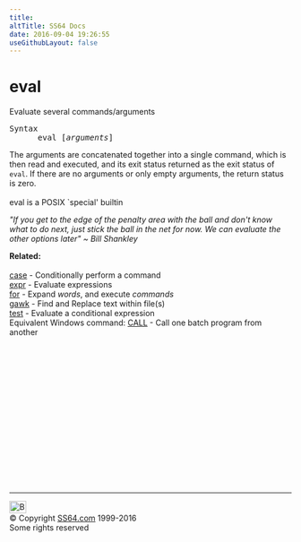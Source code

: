 ```yaml
---
title:
altTitle: SS64 Docs
date: 2016-09-04 19:26:55
useGithubLayout: false
---
```

<!-- #EndLibraryItem --><h1>eval</h1> 
<p>Evaluate several commands/arguments</p>
<pre>Syntax
      eval [<var>arguments</var>]</pre>
<p><span class="body">The arguments are concatenated together into a single command, 
  which is then read and executed, and its exit status returned as the exit status 
  of <code>eval</code>. If there are no arguments or only empty arguments, the 
  return status is zero. <br>
  <br>
  eval is a POSIX `special' builtin </span></p>
<p class="quote"><i>"If you get to the edge of the penalty area with the ball and don't know 
  what to do next, just stick the ball in the net for now. We can evaluate the other options later" ~ Bill Shankley </i></p>
<p><b>Related:</b><br>
<br>
<a href="case.html">case</a> - Conditionally perform a command<br>
<a href="expr.html">expr</a> - Evaluate expressions<br>
<a href="for.html">for</a> - Expand <var>words</var>, and execute <var>commands</var> 
<br>
<a href="awk.html">gawk</a> - Find and Replace text within file(s)<br>
<a href="test.html">test</a> - Evaluate a conditional expression <br>
Equivalent Windows command: 
<a href="../nt/call.html">CALL</a> - Call one batch program from another</p><!-- #BeginLibraryItem "/Library/foot_bash.lbi" --><p>
<!-- bash300 -->
<ins class="adsbygoogle" style="display:inline-block;width:300px;height:250px" data-ad-client="ca-pub-6140977852749469" data-ad-slot="4615356305"></ins>
<script>
(adsbygoogle = window.adsbygoogle || []).push({});
</script></p>
<hr>
<div id="bl" class="footer"><a href="eval.html#"><img src="../images/top.png" width="30" height="22" alt="Back to the Top"></a></div>
<div id="br" class="footer, tagline">© Copyright <a href="../index.html">SS64.com</a> 1999-2016<br>
Some rights reserved</div><!-- #EndLibraryItem -->

